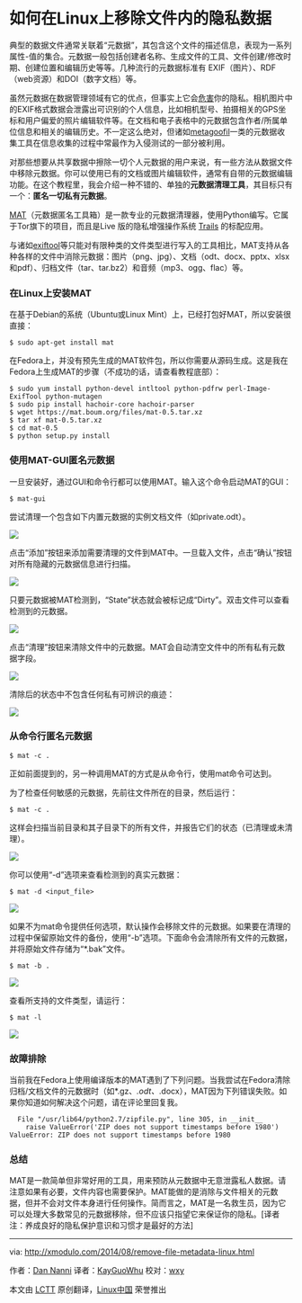 如何在Linux上移除文件内的隐私数据
================================================================================

典型的数据文件通常关联着“元数据”，其包含这个文件的描述信息，表现为一系列属性-值的集合。元数据一般包括创建者名称、生成文件的工具、文件创建/修改时期、创建位置和编辑历史等等。几种流行的元数据标准有 EXIF（图片）、RDF（web资源）和DOI（数字文档）等。

虽然元数据在数据管理领域有它的优点，但事实上它会[危害][1]你的隐私。相机图片中的EXIF格式数据会泄露出可识别的个人信息，比如相机型号、拍摄相关的GPS坐标和用户偏爱的照片编辑软件等。在文档和电子表格中的元数据包含作者/所属单位信息和相关的编辑历史。不一定这么绝对，但诸如[metagoofil][2]一类的元数据收集工具在信息收集的过程中常最作为入侵测试的一部分被利用。

对那些想要从共享数据中擦除一切个人元数据的用户来说，有一些方法从数据文件中移除元数据。你可以使用已有的文档或图片编辑软件，通常有自带的元数据编辑功能。在这个教程里，我会介绍一种不错的、单独的**元数据清理工具**，其目标只有一个：**匿名一切私有元数据**。

[MAT][3]（元数据匿名工具箱）是一款专业的元数据清理器，使用Python编写。它属于Tor旗下的项目，而且是Live 版的隐私增强操作系统 [Trails][4] 的标配应用。

与诸如[exiftool][5]等只能对有限种类的文件类型进行写入的工具相比，MAT支持从各种各样的文件中消除元数据：图片（png、jpg）、文档（odt、docx、pptx、xlsx和pdf）、归档文件（tar、tar.bz2）和音频（mp3、ogg、flac）等。

### 在Linux上安装MAT ###

在基于Debian的系统（Ubuntu或Linux Mint）上，已经打包好MAT，所以安装很直接：

    $ sudo apt-get install mat

在Fedora上，并没有预先生成的MAT软件包，所以你需要从源码生成。这是我在Fedora上生成MAT的步骤（不成功的话，请查看教程底部）：

    $ sudo yum install python-devel intltool python-pdfrw perl-Image-ExifTool python-mutagen
    $ sudo pip install hachoir-core hachoir-parser
    $ wget https://mat.boum.org/files/mat-0.5.tar.xz
    $ tar xf mat-0.5.tar.xz
    $ cd mat-0.5
    $ python setup.py install 

### 使用MAT-GUI匿名元数据 ###

一旦安装好，通过GUI和命令行都可以使用MAT。输入这个命令启动MAT的GUI：

    $ mat-gui

尝试清理一个包含如下内置元数据的实例文档文件（如private.odt）。

![](https://farm6.staticflickr.com/5588/14694815240_22eced1f94_z.jpg)

点击“添加”按钮来添加需要清理的文件到MAT中。一旦载入文件，点击“确认”按钮对所有隐藏的元数据信息进行扫描。

![](https://farm4.staticflickr.com/3874/14694958067_00694d9d1f_z.jpg)

只要元数据被MAT检测到，“State”状态就会被标记成“Dirty”。双击文件可以查看检测到的元数据。

![](https://farm4.staticflickr.com/3861/14694815160_cda63bb8d8_z.jpg)

点击“清理”按钮来清除文件中的元数据。MAT会自动清空文件中的所有私有元数据字段。

![](https://farm6.staticflickr.com/5554/14694815220_40918f680f_z.jpg)

清除后的状态中不包含任何私有可辨识的痕迹：

![](https://farm6.staticflickr.com/5591/14881486215_83808b6aaf_z.jpg)

### 从命令行匿名元数据 ###

    $ mat -c .

正如前面提到的，另一种调用MAT的方式是从命令行，使用mat命令可达到。

为了检查任何敏感的元数据，先前往文件所在的目录，然后运行：

    $ mat -c .

这样会扫描当前目录和其子目录下的所有文件，并报告它们的状态（已清理或未清理）。

![](https://farm6.staticflickr.com/5564/14878449991_cf9d605e6d_o.png)

你可以使用“-d”选项来查看检测到的真实元数据：
    
    $ mat -d <input_file> 

![](https://farm6.staticflickr.com/5558/14901361173_0e587329f5_z.jpg)

如果不为mat命令提供任何选项，默认操作会移除文件的元数据。如果要在清理的过程中保留原始文件的备份，使用“-b”选项。下面命令会清除所有文件的元数据，并将原始文件存储为“*.bak”文件。

    $ mat -b . 

![](https://farm6.staticflickr.com/5591/14694850169_1cf7562657_z.jpg)

查看所支持的文件类型，请运行：

    $ mat -l 

![](https://farm6.staticflickr.com/5588/14901361153_e59ab7b684_z.jpg)

### 故障排除 ###

当前我在Fedora上使用编译版本的MAT遇到了下列问题。当我尝试在Fedora清除归档/文档文件的元数据时（如*.gz、*.odt、*.docx），MAT因为下列错误失败。如果你知道如何解决这个问题，请在评论里回复我。

      File "/usr/lib64/python2.7/zipfile.py", line 305, in __init__
        raise ValueError('ZIP does not support timestamps before 1980')
    ValueError: ZIP does not support timestamps before 1980

### 总结 ###

MAT是一款简单但非常好用的工具，用来预防从元数据中无意泄露私人数据。请注意如果有必要，文件内容也需要保护。MAT能做的是消除与文件相关的元数据，但并不会对文件本身进行任何操作。简而言之，MAT是一名救生员，因为它可以处理大多数常见的元数据移除，但不应该只指望它来保证你的隐私。[译者注：养成良好的隐私保护意识和习惯才是最好的方法]

--------------------------------------------------------------------------------

via: http://xmodulo.com/2014/08/remove-file-metadata-linux.html

作者：[Dan Nanni][a]
译者：[KayGuoWhu](https://github.com/KayGuoWhu)
校对：[wxy](https://github.com/wxy)

本文由 [LCTT](https://github.com/LCTT/TranslateProject) 原创翻译，[Linux中国](http://linux.cn/) 荣誉推出

[a]:http://xmodulo.com/author/nanni
[1]:http://www.theguardian.com/world/2013/sep/30/nsa-americans-metadata-year-documents
[2]:http://code.google.com/p/metagoofil/
[3]:https://mat.boum.org/
[4]:https://tails.boum.org/
[5]:http://xmodulo.com/2013/08/view-or-edit-pdf-and-image-metadata-from-command-line-on-linux.html